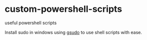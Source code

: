 # custom-powershell-scripts
useful powershell scripts

Install sudo in windows using [gsudo](https://github.com/gerardog/gsudo) to use shell scripts with ease.